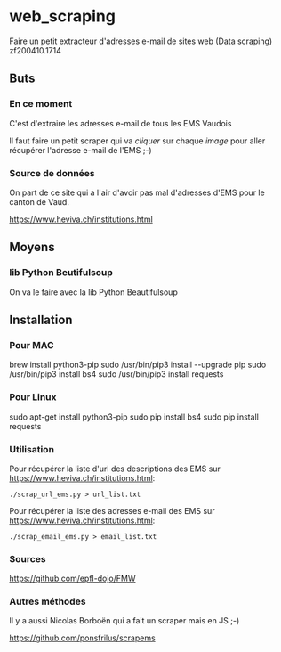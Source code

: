 # web_scraping
Faire un petit extracteur d'adresses e-mail de sites web (Data scraping)
zf200410.1714

## Buts

### En ce moment
C'est d'extraire les adresses e-mail de tous les EMS Vaudois

Il faut faire un petit scraper qui va *cliquer* sur chaque *image* pour aller récupérer l'adresse e-mail de l'EMS ;-)


### Source de données
On part de ce site qui a l'air d'avoir pas mal d'adresses d'EMS pour le canton de Vaud.

https://www.heviva.ch/institutions.html


## Moyens
### lib Python Beutifulsoup
On va le faire avec la lib Python Beautifulsoup


## Installation

### Pour MAC
brew install python3-pip
sudo /usr/bin/pip3 install --upgrade pip
sudo /usr/bin/pip3 install bs4
sudo /usr/bin/pip3 install requests

### Pour Linux
sudo apt-get install python3-pip
sudo pip install bs4
sudo pip install requests


### Utilisation
Pour récupérer la liste d'url des descriptions des EMS sur https://www.heviva.ch/institutions.html:
```
./scrap_url_ems.py > url_list.txt
```

Pour récupérer la liste des adresses e-mail des EMS sur https://www.heviva.ch/institutions.html:
```
./scrap_email_ems.py > email_list.txt
```


### Sources

https://github.com/epfl-dojo/FMW


### Autres méthodes

Il y a aussi Nicolas Borboën qui a fait un scraper mais en JS ;-)

https://github.com/ponsfrilus/scrapems
